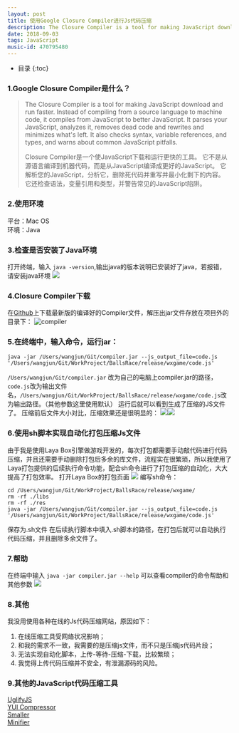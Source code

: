 ```yaml
---
layout: post
title: 使用Google Closure Compiler进行Js代码压缩
description: The Closure Compiler is a tool for making JavaScript download and run faster. Instead of compiling from a source language to machine code, it compiles from JavaScript to better JavaScript. It parses your JavaScript, analyzes it, removes dead code and rewrites and minimizes what's left. It also checks syntax, variable references, and types, and warns about common JavaScript pitfalls.
date: 2018-09-03 
tags: JavaScript  
music-id: 470795480
--- 
```


*  目录
{:toc}

### 1.Google Closure Compiler是什么？
> The Closure Compiler is a tool for making JavaScript download and run faster. Instead of compiling from a source language to machine code, it compiles from JavaScript to better JavaScript. It parses your JavaScript, analyzes it, removes dead code and rewrites and minimizes what's left. It also checks syntax, variable references, and types, and warns about common JavaScript pitfalls.
> 
> Closure Compiler是一个使JavaScript下载和运行更快的工具。 它不是从源语言编译到机器代码，而是从JavaScript编译成更好的JavaScript。 它解析您的JavaScript，分析它，删除死代码并重写并最小化剩下的内容。 它还检查语法，变量引用和类型，并警告常见的JavaScript陷阱。 

### 2.使用环境
  平台：Mac OS
  <br>环境：Java
### 3.检查是否安装了Java环境
打开终端，输入 `java -version`,输出java的版本说明已安装好了java，若报错，请安装java环境
![](https://es-blogimg.oss-cn-hangzhou.aliyuncs.com/img/20180903132733.png?x-oss-process=image/resize,w_500)
### 4.Closure Compiler下载
在[Github](https://dl.google.com/closure-compiler/compiler-latest.zip)上下载最新版的编译好的Compiler文件，解压出jar文件存放在项目外的目录下：
![compiler](https://es-blogimg.oss-cn-hangzhou.aliyuncs.com/img/20180903131934.png?x-oss-process=image/resize,w_300)
### 5.在终端中，输入命令，运行jar：
```
java -jar /Users/wangjun/Git/compiler.jar --js_output_file=code.js '/Users/wangjun/Git/WorkProject/BallsRace/release/wxgame/code.js'
```
`/Users/wangjun/Git/compiler.jar` 改为自己的电脑上compiler.jar的路径，`code.js`改为输出文件名，`/Users/wangjun/Git/WorkProject/BallsRace/release/wxgame/code.js`改为输出路径。（其他参数这里使用默认）
运行后就可以看到生成了压缩的JS文件了。
压缩前后文件大小对比，压缩效果还是很明显的：
![](https://es-blogimg.oss-cn-hangzhou.aliyuncs.com/img/20180903133758.png?x-oss-process=image/resize,w_300)![](https://es-blogimg.oss-cn-hangzhou.aliyuncs.com/img/20180903133906.png?x-oss-process=image/resize,w_310)

### 6.使用sh脚本实现自动化打包压缩Js文件
由于我是使用Laya Box引擎做游戏开发的，每次打包都需要手动敲代码进行代码压缩，并且还需要手动删除打包后多余的库文件，流程实在很繁琐，所以我使用了Laya打包提供的后续执行命令功能，配合sh命令进行了打包压缩的自动化，大大提高了打包效率。
打开Laya Box的打包页面
![](https://es-blogimg.oss-cn-hangzhou.aliyuncs.com/img/20180903134500.png?x-oss-process=image/resize,w_400)
编写sh命令：

```
cd /Users/wangjun/Git/WorkProject/BallsRace/release/wxgame/
rm -rf ./libs
rm -rf ./res
java -jar /Users/wangjun/Git/compiler.jar --js_output_file=code.js '/Users/wangjun/Git/WorkProject/BallsRace/release/wxgame/code.js'
```
保存为.sh文件
在后续执行脚本中填入.sh脚本的路径，在打包后就可以自动执行代码压缩，并且删除多余文件了。
### 7.帮助
在终端中输入 `java -jar compiler.jar --help` 可以查看compiler的命令帮助和其他参数
![](https://es-blogimg.oss-cn-hangzhou.aliyuncs.com/img/20180903134930.png?x-oss-process=image/resize,w_400)
### 8.其他
我没用使用各种在线的Js代码压缩网站，原因如下：
1. 在线压缩工具受网络状况影响；
2. 和我的需求不一致，我需要的是压缩js文件，而不只是压缩js代码片段；
3. 无法实现自动化脚本，上传-等待-压缩-下载，比较繁琐；
4. 我觉得上传代码压缩并不安全，有泄漏源码的风险。

### 9.其他的JavaScript代码压缩工具
[UglifyJS](https://github.com/mishoo/UglifyJS)
<br>[YUI Compressor](https://github.com/yui/yuicompressor)
<br>[Smaller](http://25.io/smaller/)
<br>[Minifier](https://github.com/GGG-KILLER/CSS-And-Js-Minifier)